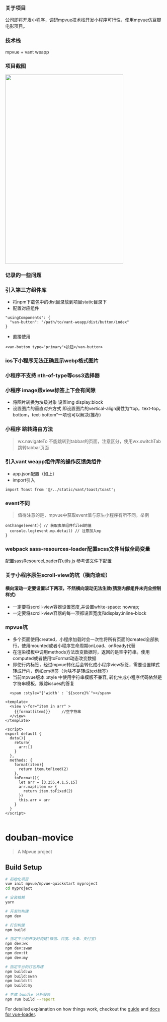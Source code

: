 ### 关于项目
公司即将开发小程序，调研mpvue技术栈开发小程序可行性，使用mpvue仿豆瓣电影项目。

### 技术栈
mpvue + vant weapp 

### 项目截图
<img src="http://www.liubaitong.com/images/screen/wx_douban.gif" width="375" height="600"/> 

### 记录的一些问题

###  引入第三方组件库
+ 将npm下载包中的dist目录放到项目static目录下
+ 配置对应组件
```
"usingComponents": {
  "van-button": "/path/to/vant-weapp/dist/button/index"
}
```
+ 直接使用
```
<van-button type="primary">按钮</van-button>
```

### ios下小程序无法正确显示webp格式图片
 
### 小程序不支持 nth-of-type等css3选择器

### 小程序 image跟view标签上下会有间隙
+ 将图片转换为块级对象 设置img display:block
+ 设置图片的垂直对齐方式  即设置图片的vertical-align属性为“top，text-top，bottom，text-bottom”一项也可以解决(推荐)

### 小程序 跳转路由方法
> wx.navigateTo 不能跳转到tabbar的页面，注意区分，使用wx.switchTab跳转tabbar页面

### 引入vant weapp组件库的操作反馈类组件
+ app.json配置（如上）
+ import引入
```
import Toast from '@/../static/vant/toast/toast';
```

###  event不同
> 值得注意的是，mpvue中获取event值与原生小程序有所不同。举例

```
onChange(event){ // 获取表单组件filed的值
  console.log(event.mp.detail) // 注意加入mp
}
```

### webpack sass-resources-loader配置scss文件当做全局变量
配置sassResourceLoader在utils.js 参考该文件下配置

### 关于小程序原生scroll-view的坑（横向滚动）
#### 横向滚动一定要设置以下两项，不然横向滚动无法生效(猜测内部组件未完全控制样式)
+ 一定要将scroll-view容器设置宽度,并设置white-space: nowrap;
+ 一定要将scroll-view容器的每一项都设置宽度和display:inline-block

### mpvue坑
+ 多个页面使用created，小程序加载时会一次性将所有页面的created全部执行，使用mounted或者小程序生命周期onLoad、onReady代替
+ 在渲染模板中调用methods方法改变数据时，返回的是空字符串。使用computed或者使用toFormat动态改变数据
+ 即使行内标签，经过mpvue转化后会转化成小程序view标签，需要设置样式转成行内，例如em标签（为啥不是转成text标签） 
+ 当前mpvue版本 :style 中使用字符串模版不兼容, 转化生成小程序代码依然是字符串模板，跟踪issues的答复
```
  <span :style="{'width' : `${score}%`"></span>
```
```
<template>
  <view v-for="item in arr" >
    {{format(item)}}     //空字符串
  </view>
</template>

<script>
export default {
  data(){
    return{
      arr:[]
    }
  },
  methods: {
    format(item){
      return item.toFixed(2)
    },
    toFormat(){
      let arr = [3.255,4.1,5,15]
      arr.map(item => {
        return item.toFixed(2)
      })
      this.arr = arr
    }
  }
</script>
 
```

# douban-movice

> A Mpvue project

## Build Setup

``` bash
# 初始化项目
vue init mpvue/mpvue-quickstart myproject
cd myproject

# 安装依赖
yarn

# 开发时构建
npm dev

# 打包构建
npm build

# 指定平台的开发时构建(微信、百度、头条、支付宝)
npm dev:wx
npm dev:swan
npm dev:tt
npm dev:my

# 指定平台的打包构建
npm build:wx
npm build:swan
npm build:tt
npm build:my

# 生成 bundle 分析报告
npm run build --report
```

For detailed explanation on how things work, checkout the [guide](http://vuejs-templates.github.io/webpack/) and [docs for vue-loader](http://vuejs.github.io/vue-loader).
